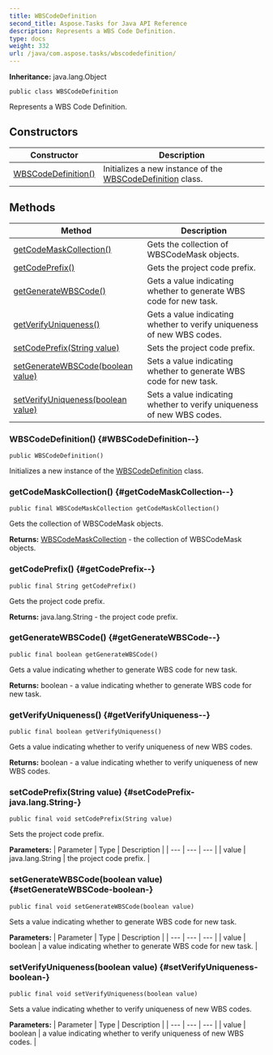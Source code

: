 ```yaml
---
title: WBSCodeDefinition
second_title: Aspose.Tasks for Java API Reference
description: Represents a WBS Code Definition.
type: docs
weight: 332
url: /java/com.aspose.tasks/wbscodedefinition/
---
```


**Inheritance:**
java.lang.Object
```
public class WBSCodeDefinition
```

Represents a WBS Code Definition.
## Constructors

| Constructor | Description |
| --- | --- |
| [WBSCodeDefinition()](#WBSCodeDefinition--) | Initializes a new instance of the [WBSCodeDefinition](../../com.aspose.tasks/wbscodedefinition) class. |
## Methods

| Method | Description |
| --- | --- |
| [getCodeMaskCollection()](#getCodeMaskCollection--) | Gets the collection of WBSCodeMask objects. |
| [getCodePrefix()](#getCodePrefix--) | Gets the project code prefix. |
| [getGenerateWBSCode()](#getGenerateWBSCode--) | Gets a value indicating whether to generate WBS code for new task. |
| [getVerifyUniqueness()](#getVerifyUniqueness--) | Gets a value indicating whether to verify uniqueness of new WBS codes. |
| [setCodePrefix(String value)](#setCodePrefix-java.lang.String-) | Sets the project code prefix. |
| [setGenerateWBSCode(boolean value)](#setGenerateWBSCode-boolean-) | Sets a value indicating whether to generate WBS code for new task. |
| [setVerifyUniqueness(boolean value)](#setVerifyUniqueness-boolean-) | Sets a value indicating whether to verify uniqueness of new WBS codes. |
### WBSCodeDefinition() {#WBSCodeDefinition--}
```
public WBSCodeDefinition()
```


Initializes a new instance of the [WBSCodeDefinition](../../com.aspose.tasks/wbscodedefinition) class.

### getCodeMaskCollection() {#getCodeMaskCollection--}
```
public final WBSCodeMaskCollection getCodeMaskCollection()
```


Gets the collection of WBSCodeMask objects.

**Returns:**
[WBSCodeMaskCollection](../../com.aspose.tasks/wbscodemaskcollection) - the collection of WBSCodeMask objects.
### getCodePrefix() {#getCodePrefix--}
```
public final String getCodePrefix()
```


Gets the project code prefix.

**Returns:**
java.lang.String - the project code prefix.
### getGenerateWBSCode() {#getGenerateWBSCode--}
```
public final boolean getGenerateWBSCode()
```


Gets a value indicating whether to generate WBS code for new task.

**Returns:**
boolean - a value indicating whether to generate WBS code for new task.
### getVerifyUniqueness() {#getVerifyUniqueness--}
```
public final boolean getVerifyUniqueness()
```


Gets a value indicating whether to verify uniqueness of new WBS codes.

**Returns:**
boolean - a value indicating whether to verify uniqueness of new WBS codes.
### setCodePrefix(String value) {#setCodePrefix-java.lang.String-}
```
public final void setCodePrefix(String value)
```


Sets the project code prefix.

**Parameters:**
| Parameter | Type | Description |
| --- | --- | --- |
| value | java.lang.String | the project code prefix. |

### setGenerateWBSCode(boolean value) {#setGenerateWBSCode-boolean-}
```
public final void setGenerateWBSCode(boolean value)
```


Sets a value indicating whether to generate WBS code for new task.

**Parameters:**
| Parameter | Type | Description |
| --- | --- | --- |
| value | boolean | a value indicating whether to generate WBS code for new task. |

### setVerifyUniqueness(boolean value) {#setVerifyUniqueness-boolean-}
```
public final void setVerifyUniqueness(boolean value)
```


Sets a value indicating whether to verify uniqueness of new WBS codes.

**Parameters:**
| Parameter | Type | Description |
| --- | --- | --- |
| value | boolean | a value indicating whether to verify uniqueness of new WBS codes. |

